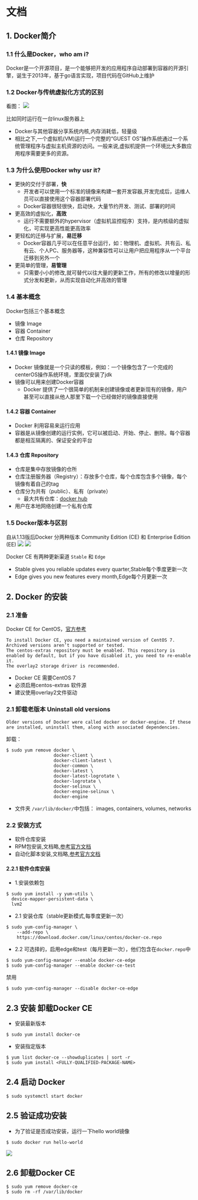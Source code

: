 # 文档
## 1. Docker简介
### 1.1 什么是Docker，who am i?
Docker是一个开源项目，是一个能够把开发的应用程序自动部署到容器的开源引擎，诞生于2013年，基于go语言实现，项目代码在GitHub上维护

### 1.2 Docker与传统虚拟化方式的区别
看图：
![](images/1.png)

比如同时运行在一台linux服务器上
- Docker与其他容器分享系统内核,内存消耗低，轻量级
- 相比之下,一个虚拟机(VM)运行一个完整的“GUEST OS”操作系统通过一个系统管理程序与虚拟主机资源的访问。一般来说,虚拟机提供一个环境比大多数应用程序需要更多的资源。

### 1.3 为什么使用Docker why usr it?
- 更快的交付于部署，**快**
    - 开发者可以使用一个标准的镜像来构建一套开发容器,开发完成后，运维人员可以直接使用这个容器部署代码
    - Docker容器很轻很快，启动快，大量节约开发、测试、部署的时间
- 更高效的虚拟化，**高效**
    - 运行不需要额外的hypervisor（虚拟机监控程序）支持，是内核级的虚拟化，可实现更高性能更高效率
- 更轻松的迁移与扩展，**易迁移**
    - Docker容器几乎可以在任意平台运行，如：物理机、虚拟机、共有云、私有云、个人PC、服务器等，这种兼容性可以让用户把应用程序从一个平台迁移到另外一个
- 更简单的管理，**易管理**
    - 只需要小小的修改,就可替代以往大量的更新工作，所有的修改以增量的形式分发和更新，从而实现自动化并高效的管理

### 1.4 基本概念
Docker包括三个基本概念
- 镜像 Image
- 容器 Container
- 仓库 Repository

#### 1.4.1 镜像 Image
- Docker 镜像就是一个只读的模板，例如：一个镜像包含了一个完成的centerOS操作系统环境，里面仅安装了jdk
- 镜像可以用来创建Docker容器
    - Docker 提供了一个很简单的机制来创建镜像或者更新现有的镜像，用户甚至可以直接从他人那里下载一个已经做好的镜像直接使用
    
#### 1.4.2 容器 Container  
- Docker 利用容易来运行应用
- 容器是从镜像创建的运行实例，它可以被启动、开始、停止、删除。每个容器都是相互隔离的、保证安全的平台

#### 1.4.3 仓库 Repository
- 仓库是集中存放镜像的仓所
- 仓库注册服务器（Registry）：存放多个仓库，每个仓库包含多个镜像，每个镜像有着自己的tag
- 仓库分为共有（public）、私有（private）
    - 最大共有仓库：[docker hub](https://hub.docker.com/explore/)
- 用户在本地网络创建一个私有仓库

### 1.5 Docker版本与区别
自从1.13版后Docker 分两种版本  Community Edition (CE) 和 Enterprise Edition (EE)
![](images/3.png)
![](images/4.png)

Docker CE 有两种更新渠道 `Stable` 和 `Edge`
- Stable gives you reliable updates every quarter,Stable每个季度更新一次
- Edge gives you new features every month,Edge每个月更新一次

## 2. Docker 的安装
### 2.1 准备
 Docker CE for CentOS，[官方参考](https://docs.docker.com/install/linux/docker-ce/centos/)
 ```
To install Docker CE, you need a maintained version of CentOS 7. Archived versions aren’t supported or tested.
The centos-extras repository must be enabled. This repository is enabled by default, but if you have disabled it, you need to re-enable it.
The overlay2 storage driver is recommended.
```
- Docker CE 需要CentOS 7
- 必须启用centos-extras 软件源
- 建议使用overlay2文件驱动

### 2.1 卸载老版本 Uninstall old versions
```
Older versions of Docker were called docker or docker-engine. If these are installed, uninstall them, along with associated dependencies.
```
卸载：
```
$ sudo yum remove docker \
                  docker-client \
                  docker-client-latest \
                  docker-common \
                  docker-latest \
                  docker-latest-logrotate \
                  docker-logrotate \
                  docker-selinux \
                  docker-engine-selinux \
                  docker-engine
```
- 文件夹 `/var/lib/docker/`中包括： images, containers, volumes,  networks

### 2.2 安装方式
- 软件仓库安装
- RPM包安装,文档略,[参考官方文档](https://docs.docker.com/install/linux/docker-ce/centos/#install-from-a-package) 
- 自动化脚本安装,文档略,[参考官方文档](https://docs.docker.com/install/linux/docker-ce/centos/#install-using-the-convenience-script) 

#### 2.2.1 软件仓库安装
- 1.安装依赖包

```
$ sudo yum install -y yum-utils \
  device-mapper-persistent-data \
  lvm2
```
- 2.1 安装仓库（stable更新模式,每季度更新一次）

```
$ sudo yum-config-manager \
    --add-repo \
    https://download.docker.com/linux/centos/docker-ce.repo
```
- 2.2 可选择的，启用edge和test（每月更新一次），他们包含在`docker.repo`中

```
$ sudo yum-config-manager --enable docker-ce-edge
$ sudo yum-config-manager --enable docker-ce-test
```
禁用

```
$ sudo yum-config-manager --disable docker-ce-edge
```

## 2.3 安装 卸载Docker CE
- 安装最新版本

```
$ sudo yum install docker-ce
```
- 安装指定版本

```
$ yum list docker-ce --showduplicates | sort -r
$ sudo yum install <FULLY-QUALIFIED-PACKAGE-NAME>
```
## 2.4 启动 Docker 

```
$ sudo systemctl start docker
```
## 2.5 验证成功安装
 - 为了验证是否成功安装，运行一下hello world镜像

 ```
$ sudo docker run hello-world
```
 ![](images/5.png)
 
 
## 2.6 卸载Docker CE

```
$ sudo yum remove docker-ce
$ sudo rm -rf /var/lib/docker
```